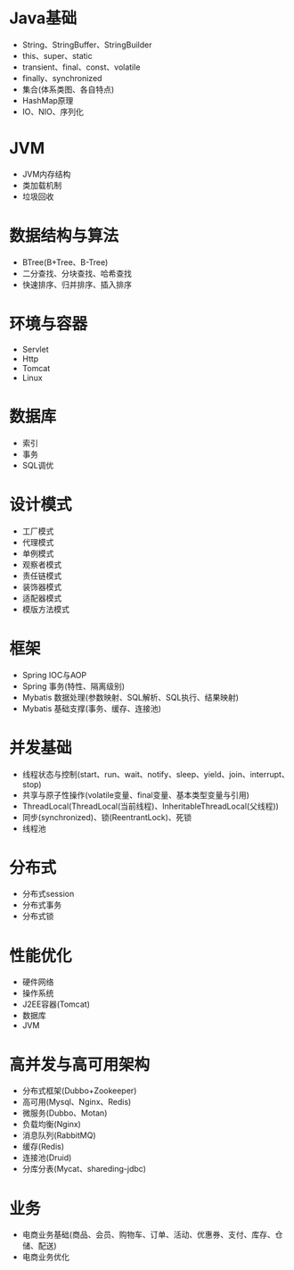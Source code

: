 # Java基础
* String、StringBuffer、StringBuilder
* this、super、static
* transient、final、const、volatile
* finally、synchronized
* 集合(体系类图、各自特点)
* HashMap原理
* IO、NIO、序列化
# JVM
* JVM内存结构
* 类加载机制
* 垃圾回收
# 数据结构与算法
* BTree(B+Tree、B-Tree)
* 二分查找、分块查找、哈希查找
* 快速排序、归并排序、插入排序
# 环境与容器
* Servlet
* Http
* Tomcat
* Linux
# 数据库
* 索引
* 事务
* SQL调优
# 设计模式
* 工厂模式
* 代理模式
* 单例模式
* 观察者模式
* 责任链模式
* 装饰器模式
* 适配器模式
* 模版方法模式
# 框架
* Spring IOC与AOP
* Spring 事务(特性、隔离级别)
* Mybatis 数据处理(参数映射、SQL解析、SQL执行、结果映射)
* Mybatis 基础支撑(事务、缓存、连接池)
# 并发基础
* 线程状态与控制(start、run、wait、notify、sleep、yield、join、interrupt、stop)
* 共享与原子性操作(volatile变量、final变量、基本类型变量与引用)
* ThreadLocal(ThreadLocal(当前线程)、InheritableThreadLocal(父线程))
* 同步(synchronized)、锁(ReentrantLock)、死锁
* 线程池
# 分布式
* 分布式session
* 分布式事务
* 分布式锁
# 性能优化
* 硬件网络
* 操作系统
* J2EE容器(Tomcat)
* 数据库
* JVM
# 高并发与高可用架构
* 分布式框架(Dubbo+Zookeeper)
* 高可用(Mysql、Nginx、Redis)
* 微服务(Dubbo、Motan)
* 负载均衡(Nginx)
* 消息队列(RabbitMQ)
* 缓存(Redis)
* 连接池(Druid)
* 分库分表(Mycat、shareding-jdbc)
# 业务
* 电商业务基础(商品、会员、购物车、订单、活动、优惠券、支付、库存、仓储、配送)
* 电商业务优化
